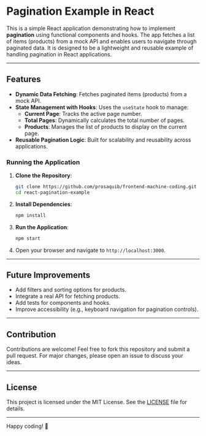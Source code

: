 # Pagination Example in React

This is a simple React application demonstrating how to implement **pagination** using functional components and hooks. The app fetches a list of items (products) from a mock API and enables users to navigate through paginated data. It is designed to be a lightweight and reusable example of handling pagination in React applications.

---

## Features

- **Dynamic Data Fetching**: Fetches paginated items (products) from a mock API.
- **State Management with Hooks**: Uses the `useState` hook to manage:
  - **Current Page**: Tracks the active page number.
  - **Total Pages**: Dynamically calculates the total number of pages.
  - **Products**: Manages the list of products to display on the current page.
- **Reusable Pagination Logic**: Built for scalability and reusability across applications.

### Running the Application

1. **Clone the Repository**:
   ```bash
   git clone https://github.com/prosaquib/frontend-machine-coding.git
   cd react-pagination-example
   ```

2. **Install Dependencies**:
   ```bash
   npm install
   ```

3. **Run the Application**:
   ```bash
   npm start
   ```

4. Open your browser and navigate to `http://localhost:3000`.

---

## Future Improvements

- Add filters and sorting options for products.
- Integrate a real API for fetching products.
- Add tests for components and hooks.
- Improve accessibility (e.g., keyboard navigation for pagination controls).

---

## Contribution

Contributions are welcome! Feel free to fork this repository and submit a pull request. For major changes, please open an issue to discuss your ideas.

---

## License

This project is licensed under the MIT License. See the [LICENSE](LICENSE) file for details.

---

Happy coding! 🚀